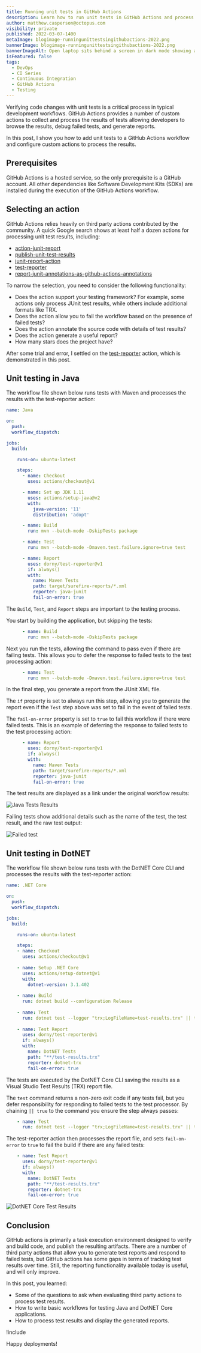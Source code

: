 ```yaml
---
title: Running unit tests in GitHub Actions
description: Learn how to run unit tests in GitHub Actions and process the results
author: matthew.casperson@octopus.com
visibility: private
published: 2022-03-07-1400
metaImage: blogimage-runningunittestsingithubactions-2022.png
bannerImage: blogimage-runningunittestsingithubactions-2022.png
bannerImageAlt: Open laptop sits behind a screen in dark mode showing a table of rows with green ticks, red crosses, and orange exclamation marks to indicate unit test results
isFeatured: false
tags: 
  - DevOps
  - CI Series
  - Continuous Integration
  - GitHub Actions
  - Testing
---
```


Verifying code changes with unit tests is a critical process in typical development workflows. GitHub Actions provides a number of custom actions to collect and process the results of tests allowing developers to browse the results, debug failed tests, and generate reports.

In this post, I show you how to add unit tests to a GitHub Actions workflow and configure custom actions to process the results.

## Prerequisites

GitHub Actions is a hosted service, so the only prerequisite is a GitHub account. All other dependencies like Software Development Kits (SDKs) are installed during the execution of the GitHub Actions workflow.

## Selecting an action

GitHub Actions relies heavily on third party actions contributed by the community. A quick Google search shows at least half a dozen actions for processing unit test results, including:

- [action-junit-report](https://github.com/mikepenz/action-junit-report)
- [publish-unit-test-results](https://github.com/marketplace/actions/publish-unit-test-results)
- [junit-report-action](https://github.com/marketplace/actions/junit-report-action)
- [test-reporter](https://github.com/marketplace/actions/test-reporter)
- [report-junit-annotations-as-github-actions-annotations](https://github.com/marketplace/actions/report-junit-annotations-as-github-actions-annotations)

To narrow the selection, you need to consider the following functionality:

- Does the action support your testing framework? For example, some actions only process JUnit test results, while others include additional formats like TRX.
- Does the action allow you to fail the workflow based on the presence of failed tests?
- Does the action annotate the source code with details of test results?
- Does the action generate a useful report?
- How many stars does the project have?

After some trial and error, I settled on the [test-reporter](https://github.com/marketplace/actions/test-reporter) action, which is demonstrated in this post.

## Unit testing in Java

The workflow file shown below runs tests with Maven and processes the results with the test-reporter action:

```yaml
name: Java

on:
  push:
  workflow_dispatch:

jobs:
  build:

    runs-on: ubuntu-latest

    steps:
      - name: Checkout
        uses: actions/checkout@v1

      - name: Set up JDK 1.11
        uses: actions/setup-java@v2
        with:
          java-version: '11'
          distribution: 'adopt'

      - name: Build
        run: mvn --batch-mode -DskipTests package

      - name: Test
        run: mvn --batch-mode -Dmaven.test.failure.ignore=true test

      - name: Report
        uses: dorny/test-reporter@v1
        if: always()
        with:
          name: Maven Tests
          path: target/surefire-reports/*.xml
          reporter: java-junit
          fail-on-error: true
```

The `Build`, `Test`, and `Report` steps are important to the testing process.

You start by building the application, but skipping the tests:

```yaml
      - name: Build
        run: mvn --batch-mode -DskipTests package
```

Next you run the tests, allowing the command to pass even if there are failing tests. This allows you to defer the response to failed tests to the test processing action:

```yaml
      - name: Test
        run: mvn --batch-mode -Dmaven.test.failure.ignore=true test
```

In the final step, you generate a report from the JUnit XML file. 

The `if` property is set to always run this step, allowing you to generate the report even if the `Test` step above was set to fail in the event of failed tests.

The `fail-on-error` property is set to `true` to fail this workflow if there were failed tests. This is an example of deferring the response to failed tests to the test processing action:

```yaml
      - name: Report
        uses: dorny/test-reporter@v1
        if: always()
        with:
          name: Maven Tests
          path: target/surefire-reports/*.xml
          reporter: java-junit
          fail-on-error: true
```

The test results are displayed as a link under the original workflow results:

![Java Tests Results](java-test-results.png "width=500")

Failing tests show additional details such as the name of the test, the test result, and the raw test output:

![Failed test](failing-test.png "width=500")

## Unit testing in DotNET

The workflow file shown below runs tests with the DotNET Core CLI and processes the results with the test-reporter action:

```yaml
name: .NET Core

on:
  push:
  workflow_dispatch:

jobs:
  build:

    runs-on: ubuntu-latest

    steps:
    - name: Checkout  
      uses: actions/checkout@v1
      
    - name: Setup .NET Core
      uses: actions/setup-dotnet@v1
      with:
        dotnet-version: 3.1.402
        
    - name: Build
      run: dotnet build --configuration Release
      
    - name: Test
      run: dotnet test --logger "trx;LogFileName=test-results.trx" || true
      
    - name: Test Report
      uses: dorny/test-reporter@v1
      if: always()
      with:
        name: DotNET Tests
        path: "**/test-results.trx"                            
        reporter: dotnet-trx
        fail-on-error: true
```

The tests are executed by the DotNET Core CLI saving the results as a Visual Studio Test Results (TRX) report file.

The `test` command returns a non-zero exit code if any tests fail, but you defer responsibility for responding to failed tests to the test processor. By chaining `|| true` to the command you ensure the step always passes:

```yaml
    - name: Test
      run: dotnet test --logger "trx;LogFileName=test-results.trx" || true
```

The test-reporter action then processes the report file, and sets `fail-on-error` to `true` to fail the build if there are any failed tests:

```yaml
    - name: Test Report
      uses: dorny/test-reporter@v1
      if: always()
      with:
        name: DotNET Tests
        path: "**/test-results.trx"                            
        reporter: dotnet-trx
        fail-on-error: true
```

![DotNET Core Test Results](dotnet-test-results.png "width=500")

## Conclusion

GitHub actions is primarily a task execution environment designed to verify and build code, and publish the resulting artifacts. There are a number of third party actions that allow you to generate test reports and respond to failed tests, but GitHub actions has some gaps in terms of tracking test results over time. Still, the reporting functionality available today is useful, and will only improve.

In this post, you learned:

- Some of the questions to ask when evaluating third party actions to process test results.
- How to write basic workflows for testing Java and DotNET Core applications.
- How to process test results and display the generated reports.

!include <q1-2022-newsletter-cta>

Happy deployments!